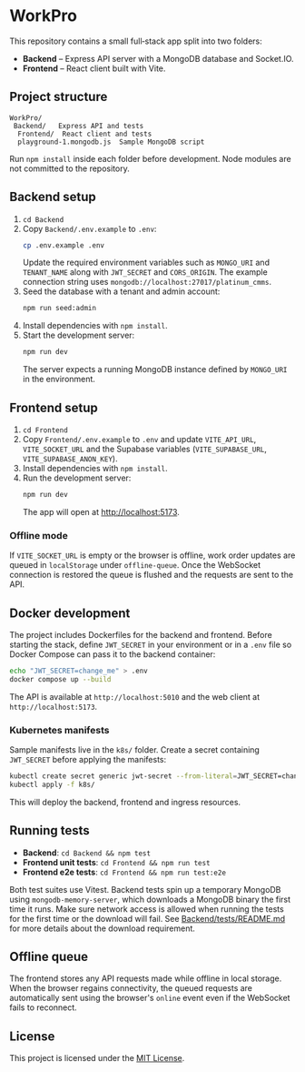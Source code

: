 # WorkPro

This repository contains a small full‑stack app split into two folders:

- **Backend** – Express API server with a MongoDB database and Socket.IO.
- **Frontend** – React client built with Vite.

## Project structure

```
WorkPro/
 Backend/   Express API and tests
  Frontend/  React client and tests
  playground-1.mongodb.js  Sample MongoDB script
```

Run `npm install` inside each folder before development. Node modules are
not committed to the repository.

## Backend setup

1. `cd Backend`
2. Copy `Backend/.env.example` to `.env`:
   ```bash
   cp .env.example .env
   ```
   Update the required environment variables such as `MONGO_URI` and
   `TENANT_NAME` along with `JWT_SECRET` and `CORS_ORIGIN`. The example
   connection string uses `mongodb://localhost:27017/platinum_cmms`.
3. Seed the database with a tenant and admin account:
   ```bash
   npm run seed:admin
   ```
4. Install dependencies with `npm install`.
5. Start the development server:
   ```bash
   npm run dev
   ```
   The server expects a running MongoDB instance defined by `MONGO_URI` in the environment.

## Frontend setup

1. `cd Frontend`
2. Copy `Frontend/.env.example` to `.env` and update `VITE_API_URL`,
   `VITE_SOCKET_URL` and the Supabase variables (`VITE_SUPABASE_URL`,
   `VITE_SUPABASE_ANON_KEY`).
3. Install dependencies with `npm install`.
4. Run the development server:
   ```bash
   npm run dev
   ```
   The app will open at [http://localhost:5173](http://localhost:5173).

### Offline mode

If `VITE_SOCKET_URL` is empty or the browser is offline, work order updates are
queued in `localStorage` under `offline-queue`. Once the WebSocket connection is
restored the queue is flushed and the requests are sent to the API.

## Docker development

The project includes Dockerfiles for the backend and frontend. Before starting
the stack, define `JWT_SECRET` in your environment or in a `.env` file so Docker
Compose can pass it to the backend container:

```bash
echo "JWT_SECRET=change_me" > .env
docker compose up --build
```

The API is available at `http://localhost:5010` and the web client at
`http://localhost:5173`.

### Kubernetes manifests

Sample manifests live in the `k8s/` folder. Create a secret containing
`JWT_SECRET` before applying the manifests:

```bash
kubectl create secret generic jwt-secret --from-literal=JWT_SECRET=change_me
kubectl apply -f k8s/
```

This will deploy the backend, frontend and ingress resources.

## Running tests

- **Backend**: `cd Backend && npm test`
- **Frontend unit tests**: `cd Frontend && npm run test`
- **Frontend e2e tests**: `cd Frontend && npm run test:e2e`

Both test suites use Vitest. Backend tests spin up a temporary MongoDB using
`mongodb-memory-server`, which downloads a MongoDB binary the first time it
runs. Make sure network access is allowed when running the tests for the first
time or the download will fail.
See [Backend/tests/README.md](Backend/tests/README.md) for more details about
the download requirement.

## Offline queue

The frontend stores any API requests made while offline in local storage. When
the browser regains connectivity, the queued requests are automatically sent
using the browser's `online` event even if the WebSocket fails to reconnect.

## License

This project is licensed under the [MIT License](LICENSE).

